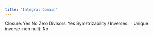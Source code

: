 ```yaml
---
title: "Integral Domain"
---
```

Closure: Yes
No Zero Divisors: Yes
Symetrizability / Inverses: +
Unique inverse (non null): No
